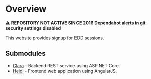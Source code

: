 # Overview

:warning: **REPOSITORY NOT ACTIVE SINCE 2016 Dependabot alerts in git security settings disabled**

This website provides signup for EDD sessions.

## Submodules

- [Clara](Clara/README.md) - Backend REST service using ASP.NET Core.
- [Heidi](Heidi/README.md) - Frontend web application using AngularJS.

